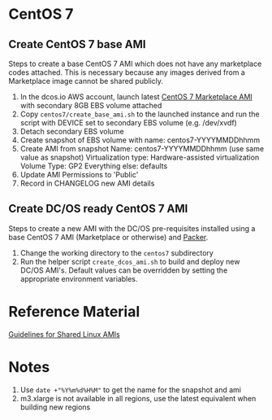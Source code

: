 # CentOS 7

## Create CentOS 7 base AMI

Steps to create a base CentOS 7 AMI which does not have any marketplace codes attached. This is necessary because any images derived from a Marketplace image cannot be shared publicly.

1. In the dcos.io AWS account, launch latest [CentOS 7 Marketplace AMI](https://wiki.centos.org/Cloud/AWS) with secondary 8GB EBS volume attached
2. Copy `centos7/create_base_ami.sh` to the launched instance and run the script with DEVICE set to secondary EBS volume (e.g. /dev/xvdf)
3. Detach secondary EBS volume
4. Create snapshot of EBS volume with name: centos7-YYYYMMDDhhmm
5. Create AMI from snapshot
   Name: centos7-YYYYMMDDhhmm (use same value as snapshot)
   Virtualization type: Hardware-assisted virtualization
   Volume Type: GP2
   Everything else: defaults
6. Update AMI Permissions to 'Public'
6. Record in CHANGELOG new AMI details

## Create DC/OS ready CentOS 7 AMI

Steps to create a new AMI with the DC/OS pre-requisites installed using a base CentOS 7 AMI (Marketplace or otherwise) and [Packer](https://www.packer.io/).

1. Change the working directory to the `centos7` subdirectory
2. Run the helper script `create_dcos_ami.sh` to build and deploy new DC/OS AMI's. Default values can be overridden by setting the appropriate environment variables.

# Reference Material

[Guidelines for Shared Linux AMIs](https://docs.aws.amazon.com/AWSEC2/latest/UserGuide/building-shared-amis.html)

# Notes
1. Use `date +"%Y%m%d%H%M"` to get the name for the snapshot and ami
2. m3.xlarge is not available in all regions, use the latest equivalent when building new regions
